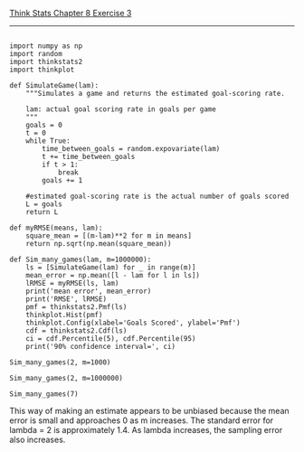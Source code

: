 [Think Stats Chapter 8 Exercise 3](http://greenteapress.com/thinkstats2/html/thinkstats2009.html#toc77)

---

>> 
```

import numpy as np
import random
import thinkstats2
import thinkplot

def SimulateGame(lam):
    """Simulates a game and returns the estimated goal-scoring rate.

    lam: actual goal scoring rate in goals per game
    """
    goals = 0
    t = 0
    while True:
        time_between_goals = random.expovariate(lam)
        t += time_between_goals
        if t > 1:
            break
        goals += 1

    #estimated goal-scoring rate is the actual number of goals scored
    L = goals
    return L

def myRMSE(means, lam):
    square_mean = [(m-lam)**2 for m in means]
    return np.sqrt(np.mean(square_mean))

def Sim_many_games(lam, m=1000000):
    ls = [SimulateGame(lam) for _ in range(m)]
    mean_error = np.mean([l - lam for l in ls])
    lRMSE = myRMSE(ls, lam)
    print('mean error', mean_error)
    print('RMSE', lRMSE)
    pmf = thinkstats2.Pmf(ls)
    thinkplot.Hist(pmf)
    thinkplot.Config(xlabel='Goals Scored', ylabel='Pmf')
    cdf = thinkstats2.Cdf(ls)
    ci = cdf.Percentile(5), cdf.Percentile(95)
    print('90% confidence interval=', ci)

Sim_many_games(2, m=1000)

Sim_many_games(2, m=1000000)

Sim_many_games(7)
```

This way of making an estimate appears to be unbiased because the mean error is small and approaches 0 as m increases. The standard error for lambda = 2 is approximately 1.4. As lambda increases, the sampling error also increases. 
